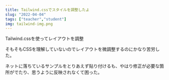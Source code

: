 ```yaml
---
title: Tailwind.cssでスタイルを調整したよ
slug: "2022-04-04"
tags: ["teacher","student"]
img: tailwind-img.png
---
```


Tailwind.cssを使ってレイアウトを調整
<!--more-->
そもそもCSSを理解していないのでレイアウトを微調整するのにかなり苦労した。

ネットに落ちているサンプルをとりあえず貼り付けるも、やはり修正が必要な箇所がでたり、思うように反映されなくて困った。